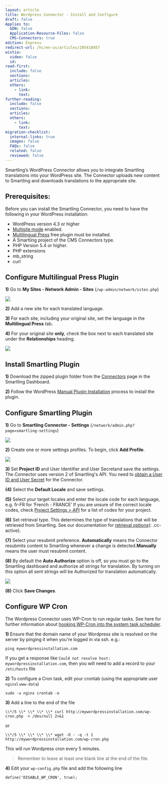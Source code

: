 ```yaml
---
layout: article
title: Wordpress Connector - Install and Configure
draft: false
Applies to:
  GDN: false
  Application-Resource-Files: false
  CMS-Connectors: true
edition: Express
redirect-url: /hc/en-us/articles/205418457
wistia:
  video: false
  id:
read-first:
  include: false
  sections:
  articles:
  others:
    - link:
      text:
further-reading:
  include: false
  sections:
  articles:
  others:
    - link:
      text:
migration-checklist:
  internal-links: true
  images: false
  FAQs: false
  related: false
  reviewed: false
---
```



Smartling’s WordPress Connector allows you to integrate Smartling translations into your WordPress site. The Connector uploads new content to Smartling and downloads translations to the appropriate site.

## Prerequisites:

Before you can install the Smartling Connector, you need to have the following in your WordPress installation:

* WordPress version 4.3 or higher
* [Multisite mode](http://codex.wordpress.org/Create_A_Network) enabled.
* [Multilingual Press](https://wordpress.org/plugins/multilingual-press/) free plugin must be installed.
* A Smartling project of the CMS Connectors type.
* PHP Version 5.4 or higher.
* PHP extensions
* mb_string
* curl


## Configure Multilingual Press Plugin

**1)** Go to **My Sites - Network Admin - Sites** (`/wp-admin/network/sites.php`)

![](/uploads/versions/my_sites_-_wpmod2_dev_smartling_net_-_wordpress---x----389-165x---.png)

**2)** Add a new site for each translated language.

**3)** For each site, including your original site, set the language in the **Multilingual Press** tab.

**4)** For your original site **only**, check the box next to each translated site under the **Relationships** heading.

![](/uploads/versions/edit_site__wpmod2_dev_smartling_net_-_network_admin__wpmod2_dev_smartling_net_sites_-_wordpress---x----834-578x---.png)

## Install Smartling Plugin

**1)** Download the zipped plugin folder from the [Connectors](https://dashboard.smartling.com/connectors.htm) page in the Smartling Dashboard.

**2)** Follow the WordPress [Manual Plugin Installation](https://codex.wordpress.org/Managing_Plugins#Manual_Plugin_Installation) process to install the plugin.

## Configure Smartling Plugin

**1)** Go to **Smartling Connector - Settings** (`/network/admin.php?page=smartling-settings`)

![](/uploads/versions/sites_-_network_admin__wpmod2_dev_smartling_net_sites_-_wordpress---x----327-86x---.png)

**2)** Create one or more settings profiles. To begin, click **Add Profile**.

![](/uploads/versions/configuration_profiles_-_network_admin__wpmod2_dev_smartling_net_sites_-_wordpress---x----1117-824x---.png)

**3)** Set **Project ID** and User Identifier and User Secretand save the settings. The Connector uses version 2 of Smartling's API. You need to [obtain a User ID and User Secret](/developers/api/v2/authentication/) for the Connector.

**(4)** Select the **Default Locale** and save settings.

**(5)** Select your target locales and enter the locale code for each language, e.g. fr-FR for ‘French - FRANCE’ If you are unsure of the correct locale codes, check [Project Settings &gt; API](https://dashboard.smartling.com/settings/api.htm) for a list of codes for your project.

**(6)** Set retrieval type. This determines the type of translations that will be retrieved from Smartling. See our documentation for [retrieval options](/knowledge-base/articles/download-files/#file-download-options){: .cc-active}.

**(7)** Select your resubmit preference. **Automatically** means the Connector resubmits content to Smartling whenever a change is detected.**Manually** means the user must resubmit content.

**(8)** By default the **Auto Authorize** option is off, so you must go to the Smartling dashboard and authorize all strings for translation. By turning on this option all sent strings will be Authorized for translation automatically.

![](/uploads/versions/profile_setup_-_wpmod2_dev_smartling_net_-_wordpress---x----808-843x---.png)

**(8)** Click **Save Changes**.

## Configure WP Cron

The Wordpress Connector uses WP-Cron to run regular tasks. See here for further information about [hooking WP-Cron into the system task scheduler](https://developer.wordpress.org/plugins/cron/hooking-into-the-system-task-scheduler/).

**1)** Ensure that the domain name of your Wordpress site is resolved on the server by pinging it when you're logged in via ssh. e.g.:

`ping mywordpressinstallation.com`

If you get a response like `Could not resolve host: mywordpressinstallation.com`, then you will need to add a record to your `/etc/hosts` file

**2)** To configure a Cron task, edit your crontab (using the appropriate user `nginx`\ `www-data`)

~~~
sudo -u nginx crontab -e
~~~

**3)** Add a line to the end of the file

~~~
\\*/5 \\* \\* \\* \\* curl http://mywordpressinstallation.com/wp-cron.php  > /dev/null 2>&1
~~~

or

~~~
\\*/5 \\* \\* \\* \\* wget -O - -q -t 1 http://mywordpressinstallation.com/wp-cron.php
~~~

This will run Wordpress cron every 5 minutes.

> Remember to leave at least one blank line at the end of the file.

**4)** Edit your `wp-config.php` file and add the following line

~~~
define('DISABLE_WP_CRON', true);
~~~